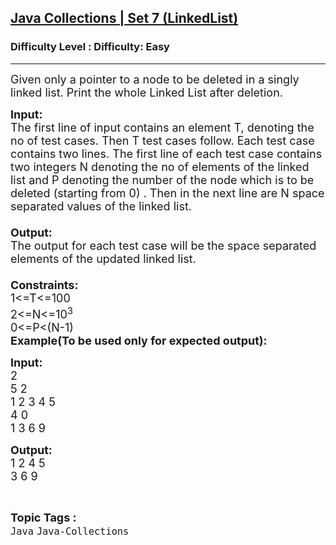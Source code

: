 <h2><a href="https://www.geeksforgeeks.org/problems/java-collections-set-7-linkedlist/1">Java Collections | Set 7 (LinkedList)</a></h2><h3>Difficulty Level : Difficulty: Easy</h3><hr><div class="problems_problem_content__Xm_eO"><p><span style="font-size:18px">Given only a pointer to a node to be deleted in a singly linked list. Print the whole Linked List after deletion.</span></p>

<p><span style="font-size:18px"><strong>Input:</strong><br>
The first line of input contains an element T, denoting the no of test cases. Then T test cases follow. Each test case contains two lines. The first line of each test case contains two integers N denoting the no of elements of the linked list and P denoting the number of the node which is to be deleted (starting from 0) . Then in the next line are N space separated values of the linked list.<br>
<br>
<strong>Output:</strong><br>
The output for each test case will be the space separated elements of the updated linked list.<br>
<br>
<strong>Constraints:</strong><br>
1&lt;=T&lt;=100<br>
2&lt;=N&lt;=10<sup>3</sup><br>
0&lt;=P&lt;(N-1)<br>
<strong>Example(To be used only for expected output):</strong></span></p>

<p><span style="font-size:18px"><strong>Input:</strong><br>
2<br>
5 2<br>
1 2 3 4 5<br>
4 0<br>
1 3 6 9</span></p>

<p><span style="font-size:18px"><strong>Output:</strong><br>
1 2 4 5<br>
3 6 9</span></p>
</div><br><p><span style=font-size:18px><strong>Topic Tags : </strong><br><code>Java</code>&nbsp;<code>Java-Collections</code>&nbsp;